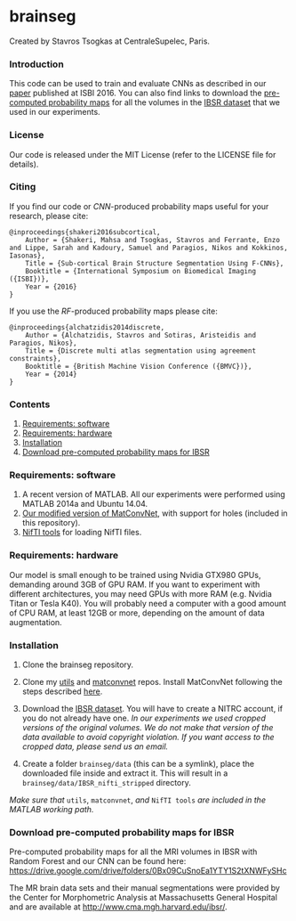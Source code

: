 # brainseg

Created by Stavros Tsogkas at CentraleSupelec, Paris.

### Introduction

This code can be used to train and evaluate CNNs as described in our [paper](https://hal.archives-ouvertes.fr/hal-01265500v1) published at ISBI 2016. You can also find links to download the [pre-computed probability maps](#download) for all the volumes in the [IBSR dataset](https://www.nitrc.org/frs/?group_id=48) that we used in our experiments. 

### License

Our code is released under the MIT License (refer to the LICENSE file for details).

### Citing 

If you find our code or *CNN*-produced probability maps useful for your research, please cite:

    @inproceedings{shakeri2016subcortical,
        Author = {Shakeri, Mahsa and Tsogkas, Stavros and Ferrante, Enzo and Lippe, Sarah and Kadoury, Samuel and Paragios, Nikos and Kokkinos, Iasonas},
        Title = {Sub-cortical Brain Structure Segmentation Using F-CNNs},
        Booktitle = {International Symposium on Biomedical Imaging ({ISBI})},
        Year = {2016}
    }
  
If you use the *RF*-produced probability maps please cite:

    @inproceedings{alchatzidis2014discrete,
        Author = {Alchatzidis, Stavros and Sotiras, Aristeidis and Paragios, Nikos},
        Title = {Discrete multi atlas segmentation using agreement constraints},
        Booktitle = {British Machine Vision Conference ({BMVC})},
        Year = {2014}
    }

    
### Contents
1. [Requirements: software](#requirements-software)
2. [Requirements: hardware](#requirements-hardware)
3. [Installation](#installation)
4. [Download pre-computed probability maps for IBSR](#download)

### Requirements: software

1. A recent version of MATLAB. All our experiments were performed using MATLAB 2014a and Ubuntu 14.04.
2. [Our modified version of MatConvNet](https://github.com/tsogkas/matconvnet), with support for holes (included in this repository). 
3. [NifTI tools](http://www.mathworks.com/matlabcentral/fileexchange/8797-tools-for-nifti-and-analyze-image) for loading NifTI files.

### Requirements: hardware

Our model is small enough to be trained using Nvidia GTX980 GPUs, demanding around 3GB of GPU RAM. If you want to experiment with different architectures, you may need GPUs with more RAM (e.g. Nvidia Titan or Tesla K40). You will probably need a computer with a good amount of CPU RAM, at least 12GB or more, depending on the amount of data augmentation. 

### Installation

1. Clone the brainseg repository.
  
2. Clone my [utils](https://github.com/tsogkas/utils) and [matconvnet](https://github.com/tsogkas/matconvnet) repos. Install MatConvNet following the steps described [here](http://www.vlfeat.org/matconvnet/install/).

3. Download the [IBSR dataset](https://www.nitrc.org/frs/?group_id=48). You will have to create a NITRC account, if you do not already have one. _In our experiments we used cropped versions of the original volumes. We do not make that version of the data available to avoid copyright violation. If you want access to the cropped data, please send us an email._ 

4. Create a folder `brainseg/data` (this can be a symlink), place the downloaded file inside and extract it. This will result in a `brainseg/data/IBSR_nifti_stripped` directory. 

_Make sure that_ `utils`, `matconvnet`, _and_ `NifTI tools` _are included in the MATLAB working path._ 

### Download pre-computed probability maps for IBSR <a name="download"></a>

Pre-computed probability maps for all the MRI volumes in IBSR with Random Forest and our CNN can be found here:
https://drive.google.com/drive/folders/0Bx09CuSnoEa1YTY1S2tXNWFySHc	

The MR brain data sets and their manual segmentations were provided by the Center for Morphometric Analysis at Massachusetts General Hospital and are available at http://www.cma.mgh.harvard.edu/ibsr/.
